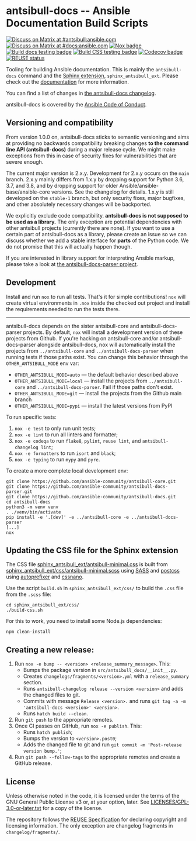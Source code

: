 <!--
Copyright (c) Ansible Project
GNU General Public License v3.0+ (see LICENSES/GPL-3.0-or-later.txt or https://www.gnu.org/licenses/gpl-3.0.txt)
SPDX-License-Identifier: GPL-3.0-or-later
-->

# antsibull-docs -- Ansible Documentation Build Scripts
[![Discuss on Matrix at #antsibull:ansible.com](https://img.shields.io/matrix/antsibull:ansible.com.svg?server_fqdn=ansible-accounts.ems.host&label=Discuss%20on%20Matrix%20at%20%23antsibull:ansible.com&logo=matrix)](https://matrix.to/#/#antsibull:ansible.com)
[![Discuss on Matrix at #docs:ansible.com](https://img.shields.io/matrix/docs:ansible.com.svg?server_fqdn=ansible-accounts.ems.host&label=Discuss%20on%20Matrix%20at%20%23docs:ansible.com&logo=matrix)](https://matrix.to/#/#docs:ansible.com)
[![Nox badge](https://github.com/ansible-community/antsibull-docs/actions/workflows/nox.yml/badge.svg)](https://github.com/ansible-community/antsibull-docs/actions/workflows/nox.yml)
[![Build docs testing badge](https://github.com/ansible-community/antsibull-docs/workflows/antsibull-docs%20tests/badge.svg?event=push&branch=main)](https://github.com/ansible-community/antsibull-docs/actions?query=workflow%3A%22antsibull-docs+tests%22+branch%3Amain)
[![Build CSS testing badge](https://github.com/ansible-community/antsibull-docs/workflows/Build%20CSS/badge.svg?event=push&branch=main)](https://github.com/ansible-community/antsibull-docs/actions?query=workflow%3A%22Build+CSS%22+branch%3Amain)
[![Codecov badge](https://img.shields.io/codecov/c/github/ansible-community/antsibull-docs)](https://codecov.io/gh/ansible-community/antsibull-docs)
[![REUSE status](https://api.reuse.software/badge/github.com/ansible-community/antsibull-docs)](https://api.reuse.software/info/github.com/ansible-community/antsibull-docs)

Tooling for building Ansible documentation. This is mainly the `antsibull-docs` command and the [Sphinx extension](https://www.sphinx-doc.org/en/master/), ``sphinx_antsibull_ext``. Please check out the [documentation](https://ansible.readthedocs.io/projects/antsibull-docs/) for more information.

You can find a list of changes in [the antsibull-docs changelog](https://github.com/ansible-community/antsibull-docs/blob/main/CHANGELOG.md).

antsibull-docs is covered by the [Ansible Code of Conduct](https://docs.ansible.com/ansible/latest/community/code_of_conduct.html).

## Versioning and compatibility

From version 1.0.0 on, antsibull-docs sticks to semantic versioning and aims at providing no backwards compatibility breaking changes **to the command line API (antsibull-docs)** during a major release cycle. We might make exceptions from this in case of security fixes for vulnerabilities that are severe enough.

The current major version is 2.x.y. Development for 2.x.y occurs on the `main` branch. 2.x.y mainly differs from 1.x.y by dropping support for Python 3.6, 3.7, and 3.8, and by dropping support for older Ansible/ansible-base/ansible-core versions. See the changelog for details. 1.x.y is still developed on the `stable-1` branch, but only security fixes, major bugfixes, and other absolutely necessary changes will be backported.

We explicitly exclude code compatibility. **antsibull-docs is not supposed to be used as a library.** The only exception are potential dependencies with other antsibull projects (currently there are none). If you want to use a certain part of antsibull-docs as a library, please create an issue so we can discuss whether we add a stable interface for **parts** of the Python code. We do not promise that this will actually happen though.

If you are interested in library support for interpreting Ansible markup, please take a look at [the antsibull-docs-parser project](https://github.com/ansible-community/antsibull-docs-parser).

## Development

Install and run `nox` to run all tests. That's it for simple contributions!
`nox` will create virtual environments in `.nox` inside the checked out project
and install the requirements needed to run the tests there.


---

antsibull-docs depends on the sister antsibull-core and antsibull-docs-parser projects.
By default, `nox` will install a development version of these projects from
Github.
If you're hacking on antsibull-core and/or antsibull-docs-parser alongside antsibull-docs,
nox will automatically install the projects from `../antsibull-core` and
`../antsibull-docs-parser` when running tests if those paths exist.
You can change this behavior through the `OTHER_ANTSIBULL_MODE` env var:

- `OTHER_ANTSIBULL_MODE=auto` — the default behavior described above
- `OTHER_ANTSIBULL_MODE=local` — install the projects from `../antsibull-core`
  and `../antsibull-docs-parser`. Fail if those paths don't exist.
- `OTHER_ANTSIBULL_MODE=git` — install the projects from the Github main branch
- `OTHER_ANTSIBULL_MODE=pypi` — install the latest versions from PyPI


To run specific tests:

1. `nox -e test` to only run unit tests;
2. `nox -e lint` to run all linters and formatter;
3. `nox -e codeqa` to run `flake8`, `pylint`, `reuse lint`, and `antsibull-changelog lint`;
4. `nox -e formatters` to run `isort` and `black`;
5. `nox -e typing` to run `mypy` and `pyre`.

To create a more complete local development env:

```console
git clone https://github.com/ansible-community/antsibull-core.git
git clone https://github.com/ansible-community/antsibull-docs-parser.git
git clone https://github.com/ansible-community/antsibull-docs.git
cd antsibull-docs
python3 -m venv venv
. ./venv/bin/activate
pip install -e '.[dev]' -e ../antsibull-core -e ../antsibull-docs-parser
[...]
nox
```

## Updating the CSS file for the Sphinx extension

The CSS file [sphinx_antsibull_ext/antsibull-minimal.css](https://github.com/ansible-community/antsibull-docs/blob/main/sphinx_antsibull_ext/antsibull-minimal.css) is built from [sphinx_antsibull_ext/css/antsibull-minimal.scss](https://github.com/ansible-community/antsibull-docs/blob/main/sphinx_antsibull_ext/src/antsibull-minimal.scss) using [SASS](https://sass-lang.com/) and [postcss](https://postcss.org/) using [autoprefixer](https://github.com/postcss/autoprefixer) and [cssnano](https://cssnano.co/).

Use the script `build.sh` in `sphinx_antsibull_ext/css/` to build the `.css` file from the `.scss` file:

```console
cd sphinx_antsibull_ext/css/
./build-css.sh
```

For this to work, you need to install some Node.js dependencies:

```console
npm clean-install
```

## Creating a new release:

1. Run `nox -e bump -- <version> <release_summary_message>`. This:
   * Bumps the package version in `src/antsibull_docs/__init__.py`.
   * Creates `changelogs/fragments/<version>.yml` with a `release_summary` section.
   * Runs `antsibull-changelog release --version <version>` and adds the changed files to git.
   * Commits with message `Release <version>.` and runs `git tag -a -m 'antsibull-docs <version>' <version>`.
   * Runs `hatch build --clean`.
2. Run `git push` to the appropriate remotes.
3. Once CI passes on GitHub, run `nox -e publish`. This:
   * Runs `hatch publish`;
   * Bumps the version to `<version>.post0`;
   * Adds the changed file to git and run `git commit -m 'Post-release version bump.'`;
4. Run `git push --follow-tags` to the appropriate remotes and create a GitHub release.

## License

Unless otherwise noted in the code, it is licensed under the terms of the GNU
General Public License v3 or, at your option, later. See
[LICENSES/GPL-3.0-or-later.txt](https://github.com/ansible-community/antsibull-docs/tree/main/LICENSE)
for a copy of the license.

The repository follows the [REUSE Specification](https://reuse.software/spec/) for declaring copyright and
licensing information. The only exception are changelog fragments in ``changelog/fragments/``.
